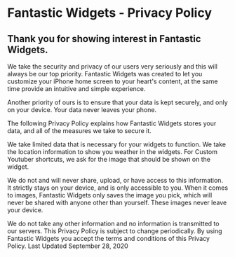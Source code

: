 # Fantastic Widgets - Privacy Policy

## Thank you for showing interest in Fantastic Widgets. 

We take the security and privacy of our users very seriously and this will always be our top priority. 
Fantastic Widgets was created to let you customize your iPhone home screen to your heart's content, at the same time provide an intuitive and simple experience. 

Another priority of ours is to ensure that your data is kept securely, and only on your device. Your data never leaves your phone.

The following Privacy Policy explains how Fantastic Widgets stores your data, and all of the measures we take to secure it.

We take limited data that is necessary for your widgets to function. We take the location information to show you weather in the widgets.
For Custom Youtuber shortcuts, we ask for the image that should be shown on the widget.

We do not and will never share, upload, or have access to this information. It strictly stays on your device, and is only accessible to you. 
When it comes to images, Fantastic Widgets only saves the image you pick, which will never be shared with anyone other than yourself.
These images never leave your device.

We do not take any other information and no information is transmitted to our servers.
This Privacy Policy is subject to change periodically. By using Fantastic Widgets you accept the terms and conditions of this Privacy Policy.
Last Updated September 28, 2020
